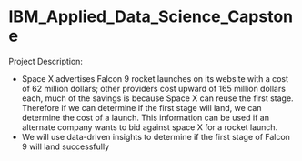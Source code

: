 # IBM_Applied_Data_Science_Capstone
Project Description:
- Space X advertises Falcon 9 rocket launches on its website with a cost of 62 million dollars; other providers cost upward of 165 million dollars each, much of the savings is because Space X can reuse the first stage. Therefore if we can determine if the first stage will land, we can determine the cost of a launch. This information can be used if an alternate company wants to bid against space X for a rocket launch. 
- We will use data-driven insights to determine if the first stage of Falcon 9 will land successfully
